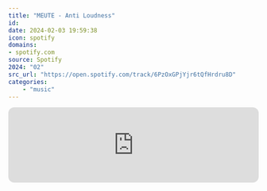 ```yaml
---
title: "MEUTE - Anti Loudness"
id: 
date: 2024-02-03 19:59:38
icon: spotify
domains:
- spotify.com
source: Spotify
2024: "02"
src_url: "https://open.spotify.com/track/6PzOxGPjYjr6tQfHrdru8D"
categories:
    - "music"
---
```

<iframe style="border-radius: 12px" width="100%" height="152" title="Spotify Embed: Anti Loudness" frameborder="0" allowfullscreen allow="autoplay; clipboard-write; encrypted-media; fullscreen; picture-in-picture" loading="lazy" src="https://open.spotify.com/embed/track/6PzOxGPjYjr6tQfHrdru8D?utm_source=oembed"></iframe>

